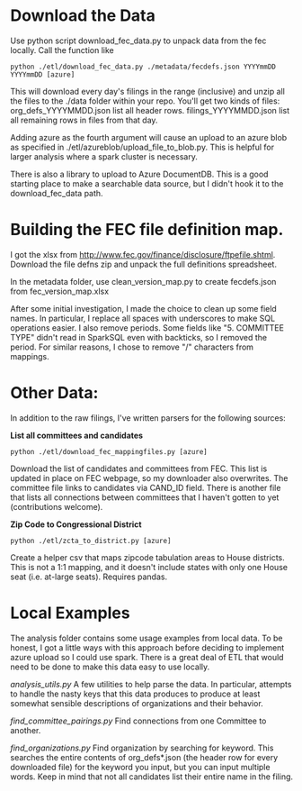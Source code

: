 

Download the Data
==================

Use python script download_fec_data.py to unpack data from the fec locally. Call the function like

    python ./etl/download_fec_data.py ./metadata/fecdefs.json YYYYmmDD YYYYmmDD [azure]

This will download every day's filings in the range (inclusive) and unzip all the files to the ./data folder within your repo.
You'll get two kinds of files: org_defs_YYYYMMDD.json list all header rows. filings_YYYYMMDD.json list all remaining rows in files from that day.

Adding azure as the fourth argument will cause an upload to an azure blob as specified in ./etl/azureblob/upload_file_to_blob.py. This is helpful
for larger analysis where a spark cluster is necessary.

There is also a library to upload to Azure DocumentDB. This is a good starting place to make a searchable data source, but I didn't hook it to the download_fec_data path.

Building the FEC file definition map.
================================

I got the xlsx from http://www.fec.gov/finance/disclosure/ftpefile.shtml. Download the file defns zip and unpack the full definitions spreadsheet.

In the metadata folder, use clean_version_map.py to create fecdefs.json from fec_version_map.xlsx

After some initial investigation, I made the choice to clean up some field names. In particular, I replace all spaces with underscores to make SQL operations easier.
I also remove periods. Some fields like "5. COMMITTEE TYPE" didn't read in SparkSQL even with backticks, so I removed the period. For similar reasons, I chose
to remove "/" characters from mappings.

Other Data:
===========

In addition to the raw filings, I've written parsers for the following sources:

**List all committees and candidates**

`python ./etl/download_fec_mappingfiles.py [azure]`

Download the list of candidates and committees from FEC. This list is updated in place on FEC webpage, so my downloader also overwrites. 
The committee file links to candidates via CAND_ID field. There is another file that lists all connections between committees that I haven't gotten to yet (contributions welcome).

**Zip Code to Congressional District**

`python ./etl/zcta_to_district.py [azure]`

Create a helper csv that maps zipcode tabulation areas to House districts. This is not a 1:1 mapping, and it doesn't include states with only one House seat (i.e. at-large seats). 
Requires pandas.


Local Examples
==============

The analysis folder contains some usage examples from local data. To be honest, I got a little ways with this approach
before deciding to implement azure upload so I could use spark. There is a great deal of ETL that would need to be done
 to make this data easy to use locally.

*analysis_utils.py* A few utilities to help parse the data. In particular, attempts to handle the nasty keys that this data
 produces to produce at least somewhat sensible descriptions of organizations and their behavior.

*find_committee_pairings.py* Find connections from one Committee to another.

*find_organizations.py* Find organization by searching for keyword. This searches the entire contents of org_defs*.json (the header row for every downloaded file) for the keyword you input, but you can input multiple words. Keep in mind that not all candidates list their entire name in the filing.



